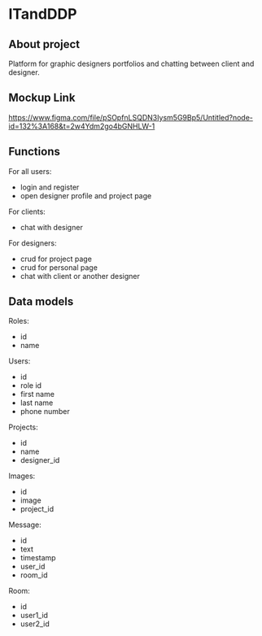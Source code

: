 # ITandDDP
## About project
Platform for graphic designers portfolios and chatting between client and designer.
## Mockup Link
https://www.figma.com/file/pSOpfnLSQDN3Iysm5G9Bp5/Untitled?node-id=132%3A168&t=2w4Ydm2go4bGNHLW-1
## Functions
For all users:
- login and register
- open designer profile and project page

For clients:
- chat with designer

For designers:
- crud for project page
- crud for personal page
- chat with client or another designer
## Data models
Roles:
- id
- name

Users:
- id 
- role id
- first name
- last name
- phone number 

Projects:
- id
- name 
- designer_id

Images:
- id
- image
- project_id

Message:
- id
- text
- timestamp
- user_id
- room_id

Room:
- id
- user1_id
- user2_id
